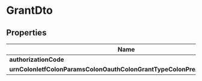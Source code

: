 
# GrantDto

## Properties
Name | Type | Description | Notes
------------ | ------------- | ------------- | -------------
**authorizationCode** | [**GrantDtoAuthorizationCode**](GrantDtoAuthorizationCode.md) |  |  [optional]
**urnColonIetfColonParamsColonOauthColonGrantTypeColonPreAuthorizedCode** | [**GrantDtoUrnIetfParamsOauthGrantTypePreAuthorizedCode**](GrantDtoUrnIetfParamsOauthGrantTypePreAuthorizedCode.md) |  |  [optional]



